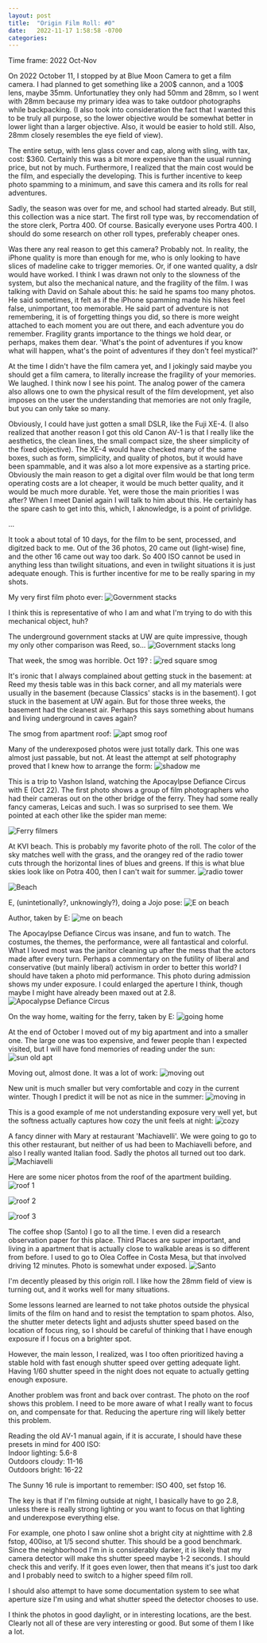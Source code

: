 ```yaml
---
layout: post
title:  "Origin Film Roll: #0"
date:   2022-11-17 1:58:58 -0700
categories: 
---
```


Time frame: 2022 Oct-Nov

On 2022 October 11, I stopped by at Blue Moon Camera to get a film camera. I had planned to get something like a 200$ cannon, and a 100$ lens, maybe 35mm. Unfortunatley they only had 50mm and 28mm, so I went with 28mm because my primary idea was to take outdoor photographs while backpacking. (I also took into consideration the fact that I wanted this to be truly all purpose, so the lower objective would be somewhat better in lower light than a larger objective. Also, it would be easier to hold still. Also, 28mm closely resembles the eye field of view). 

The entire setup, with lens glass cover and cap, along with sling, with tax, cost: $360. Certainly this was a bit more expensive than the usual running price, but not by much. Furthermore, I realized that the main cost would be the film, and especially the developing. This is further incentive to keep photo spamming to a minimum, and save this camera and its rolls for real adventures.  

Sadly, the season was over for me, and school had started already. But still, this collection was a nice start. The first roll type was, by reccomendation of the store clerk, Portra 400. Of course. Basically everyone uses Portra 400. I should do some research on other roll types, preferably cheaper ones. 

Was there any real reason to get this camera? Probably not. In reality, the iPhone quality is more than enough for me, who is only looking to have slices of madeline cake to trigger memories. Or, if one wanted quality, a dslr would have worked. I think I was drawn not only to the slowness of the system, but also the mechanical nature, and the fragility of the film. I was talking with David on Sahale about this: he said he spams too many photos. He said sometimes, it felt as if the iPhone spamming made his hikes feel false, unimportant, too memorable. He said part of adventure is not remembering, it is of forgetting things you did, so there is more weight attached to each moment you are out there, and each adventure you do remember. Fragility grants importance to the things we hold dear, or perhaps, makes them dear. 'What's the point of adventures if you know what will happen, what's the point of adventures if they don't feel mystical?'  

At the time I didn't have the film camera yet, and I jokingly said maybe you should get a film camera, to literally increase the fragility of your memories. We laughed. I think now I see his point. The analog power of the camera also allows one to own the physical result of the film development, yet also imposes on the user the understanding that memories are not only fragile, but you can only take so many. 

Obviously, I could have just gotten a small DSLR, like the Fuji XE-4. (I also realized that another reason I got this old Canon AV-1 is that I really like the aesthetics, the clean lines, the small compact size, the sheer simplicity of the fixed objective). The XE-4 would have checked many of the same boxes, such as form, simplicity, and quality of photos, but it would have been spammable, and it was also a lot more expensive as a starting price. Obviously the main reason to get a digital over film would be that long term operating costs are a lot cheaper, it would be much better quality, and it would be much more durable. Yet, were those the main priorities I was after? When I meet Daniel again I will talk to him about this. He certainly has the spare cash to get into this, which, I aknowledge, is a point of privlidge.  

...

It took a about total of 10 days, for the film to be sent, processed, and digitzed back to me. Out of the 36 photos, 20 came out (light-wise) fine, and the other 16 came out way too dark. So 400 ISO cannot be used in anything less than twilight situations, and even in twilight situations it is just adequate enough. This is further incentive for me to be really sparing in my shots. 

My very first film photo ever:
![Government stacks](/assets/AV000.jpg)

I think this is representative of who I am and what I'm trying to do with this mechanical object, huh?

The underground government stacks at UW are quite impressive, though my only other comparison was Reed, so...
![Government stacks long](/assets/AV001.jpg)

That week, the smog was horrible. Oct 19? : 
![red square smog](/assets/AV005.jpg)

It's ironic that I always complained about getting stuck in the basement: at Reed my thesis table was in this back corner, and all my materials were usually in the basement (because Classics' stacks is in the basement). I got stuck in the basement at UW again. But for those three weeks, the basement had the cleanest air. Perhaps this says something about humans and living underground in caves again? 

The smog from apartment roof: 
![apt smog roof](/assets/AV006.jpg)

Many of the underexposed photos were just totally dark. This one was almost just passable, but not. At least the attempt at self photography proved that I knew how to arrange the form:
![shadow me](/assets/AV018.jpg)

This is a trip to Vashon Island, watching the Apocaylpse Defiance Circus with E (Oct 22). The first photo shows a group of film photographers who had their cameras out on the other bridge of the ferry. They had some really fancy cameras, Leicas and such. I was so surprised to see them. We pointed at each other like the spider man meme:

![Ferry filmers](/assets/AV007.jpg)

At KVI beach. This is probably my favorite photo of the roll. The color of the sky matches well with the grass, and the orangey red of the radio tower cuts through the horizontal lines of blues and greens. If this is what blue skies look like on Potra 400, then I can't wait for summer. 
![radio tower](/assets/AV008.jpg)

![Beach](/assets/AV009.jpg)

E, (unintetionally?, unknowingly?), doing a Jojo pose:
![E on beach](/assets/AV011.jpg)

Author, taken by E:
![me on beach](/assets/AV010.jpg)

The Apocaylpse Defiance Circus was insane, and fun to watch. The costumes, the themes, the performance, were all fantastical and colorful. What I loved most was the janitor cleaning up after the mess that the actors made after every turn. Perhaps a commentary on the futility of liberal and conservative (but mainly liberal) activism in order to better this world? I should have taken a photo mid performance. This photo during admission shows my under exposure. I could enlarged the aperture I think, though maybe I might have already been maxed out at 2.8. 
![Apocalypse Defiance Circus](/assets/DefianceCircus.jpg)

On the way home, waiting for the ferry, taken by E:
![going home](/assets/AV013.jpg)

At the end of October I moved out of my big apartment and into a smaller one. The large one was too expensive, and fewer people than I expected visited, but I will have fond memories of reading under the sun:
![sun old apt](/assets/AV014.jpg)

Moving out, almost done. It was a lot of work:
![moving out](/assets/AV024.jpg)

New unit is much smaller but very comfortable and cozy in the current winter. Though I predict it will be not as nice in the summer:
![moving in](/assets/AV036.jpg)

This is a good example of me not understanding exposure very well yet, but the softness actually captures how cozy the unit feels at night:
![cozy](/assets/cozyness.jpg)

A fancy dinner with Mary at restaurant 'Machiavelli'. We were going to go to this other restaurant, but neither of us had been to Machiavelli before, and also I really wanted Italian food. Sadly the photos all turned out too dark. 
![Machiavelli](/assets/AV021.jpg)

Here are some nicer photos from the roof of the apartment building. 
![roof 1](/assets/AV026.jpg)

![roof 2](/assets/AV028.jpg)

![roof 3](/assets/AV033.jpg)

The coffee shop (Santo) I go to all the time. I even did a research observation paper for this place. Third Places are super important, and living in a apartment that is actually close to walkable areas is so different from before. I used to go to Olea Coffee in Costa Mesa, but that involved driving 12 minutes. Photo is somewhat under exposed. 
![Santo](/assets/AV017.jpg)

I'm decently pleased by this origin roll. I like how the 28mm field of view is turning out, and it works well for many situations. 

Some lessons learned are learned to not take photos outside the physical limits of the film on hand and to resist the temptation to spam photos. Also, the shutter meter detects light and adjusts shutter speed based on the location of focus ring, so I should be careful of thinking that I have enough exposure if I focus on a brighter spot. 

However, the main lesson, I realized, was I too often prioritized having a stable hold with fast enough shutter speed over getting adequate light. Having 1/60 shutter speed in the night does not equate to actually getting enough exposure. 

Another problem was front and back over contrast. The photo on the roof shows this problem. I need to be more aware of what I really want to focus on, and compensate for that. Reducing the aperture ring will likely better this problem. 

Reading the old AV-1 manual again, if it is accurate, I should have these presets in mind for 400 ISO:  
Indoor lighting: 5.6-8  
Outdoors cloudy: 11-16  
Outdoors bright: 16-22  

The Sunny 16 rule is important to remember: ISO 400, set fstop 16. 

The key is that if I'm filming outside at night, I basically have to go 2.8, unless there is really strong lighting or you want to focus on that lighting and underexpose everything else. 

For example, one photo I saw online shot a bright city at nighttime with 2.8 fstop, 400iso, at 1/5 second shutter. This should be a good benchmark. Since the neighborhood I'm in is considerably darker, it is likely that my camera detector will make ths shutter speed maybe 1-2 seconds. I should check this and verify. If it goes even lower, then that means it's just too dark and I probably need to switch to a higher speed film roll. 

I should also attempt to have some documentation system to see what aperture size I'm using and what shutter speed the detector chooses to use.

I think the photos in good daylight, or in interesting locations, are the best. Clearly not all of these are very interesting or good. But some of them I like a lot. 